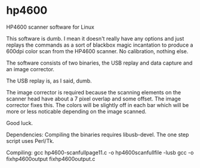 hp4600
======

HP4600 scanner software for Linux

This software is dumb. I mean it doesn't really have any options and just replays the commands as a sort of blackbox magic incantation to produce a 600dpi color scan from the HP4600 scanner. No calibration, nothing else.

The software consists of two binaries, the USB replay and data capture and an image corrector.

The USB replay is, as I said, dumb.

The image corrector is required because the scanning elements on the scanner head have about a 7 pixel overlap and some offset. The image corrector fixes this. The colors will be slightly off in each bar which will be more or less noticable depending on the image scanned.

Good luck.

Dependencies:
Compiling the binaries requires libusb-devel.
The one step script uses Perl/Tk.

Compiling:
gcc hp4600-scanfullpage11.c -o hp4600scanfullfile -lusb
gcc -o fixhp4600output fixhp4600output.c
